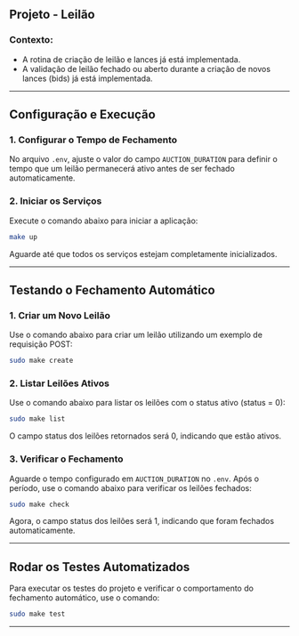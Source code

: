 
Projeto - Leilão
---

### Contexto:
- A rotina de criação de leilão e lances já está implementada.
- A validação de leilão fechado ou aberto durante a criação de novos lances (bids) já está implementada.

---


## Configuração e Execução 

### 1. Configurar o Tempo de Fechamento 
No arquivo `.env`, ajuste o valor do campo `AUCTION_DURATION` para definir o tempo que um leilão permanecerá ativo antes de ser fechado automaticamente.

### 2. Iniciar os Serviços 
Execute o comando abaixo para iniciar a aplicação:
```bash
make up
```
Aguarde até que todos os serviços estejam completamente inicializados.

---

## Testando o Fechamento Automático 

### 1. Criar um Novo Leilão 
Use o comando abaixo para criar um leilão utilizando um exemplo de requisição POST:
```bash
sudo make create
```

### 2. Listar Leilões Ativos 
Use o comando abaixo para listar os leilões com o status ativo (status = 0):
```bash
sudo make list
```
O campo status dos leilões retornados será 0, indicando que estão ativos.

### 3. Verificar o Fechamento 
Aguarde o tempo configurado em `AUCTION_DURATION` no `.env`. Após o período, use o comando abaixo para verificar os leilões fechados:
```bash
sudo make check
```
Agora, o campo status dos leilões será 1, indicando que foram fechados automaticamente.

---

## Rodar os Testes Automatizados 
Para executar os testes do projeto e verificar o comportamento do fechamento automático, use o comando:
```bash
sudo make test
```
---

